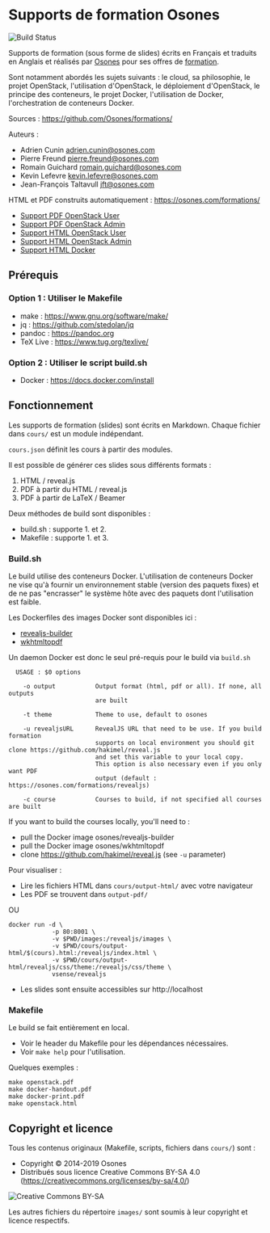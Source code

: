 # Supports de formation Osones

![Build Status](https://codebuild.eu-west-1.amazonaws.com/badges?uuid=eyJlbmNyeXB0ZWREYXRhIjoiUkRNdlZtY2JhbVlPb3ZJaDExeXlwT2hjRVhocmRVUGRQRnZtZCsyM0g4RGp2WHZKMzhUWUcxd0xSWVJncUNzRllCTFJBZmwrMTE5Q01iN0d5MEQ2aVZZPSIsIml2UGFyYW1ldGVyU3BlYyI6ImpzWHAzUXJDVUd5MlAxQzQiLCJtYXRlcmlhbFNldFNlcmlhbCI6MX0%3D&branch=master)

Supports de formation (sous forme de slides) écrits en Français et traduits en Anglais et réalisés par [Osones](https://osones.com/) pour ses offres de [formation](https://osones.com/formations.html).

Sont notamment abordés les sujets suivants : le cloud, sa philosophie, le projet OpenStack, l'utilisation d'OpenStack, le déploiement d'OpenStack, le principe des conteneurs, le projet Docker, l'utilisation de Docker, l'orchestration de conteneurs Docker.

Sources : <https://github.com/Osones/formations/>

Auteurs :

* Adrien Cunin <adrien.cunin@osones.com>
* Pierre Freund <pierre.freund@osones.com>
* Romain Guichard <romain.guichard@osones.com>
* Kevin Lefevre <kevin.lefevre@osones.com>
* Jean-François Taltavull <jft@osones.com>

HTML et PDF construits automatiquement : <https://osones.com/formations/>

* [Support PDF OpenStack User](https://osones.com/formations/pdf/openstack-user.fr.pdf)
* [Support PDF OpenStack Admin](https://osones.com/formations/pdf/openstack.fr.pdf)
* [Support HTML OpenStack User](https://osones.com/formations/openstack-user.fr.html)
* [Support HTML OpenStack Admin](https://osones.com/formations/openstack.fr.html)
* [Support HTML Docker](https://osones.com/formations/docker.fr.html)

## Prérequis

### Option 1 : Utiliser le Makefile

* make : <https://www.gnu.org/software/make/>
* jq : <https://github.com/stedolan/jq>
* pandoc : <https://pandoc.org>
* TeX Live : <https://www.tug.org/texlive/>

### Option 2 : Utiliser le script build.sh

* Docker : <https://docs.docker.com/install>

## Fonctionnement

Les supports de formation (slides) sont écrits en Markdown. Chaque fichier dans `cours/` est un module indépendant.

`cours.json` définit les cours à partir des modules.

Il est possible de générer ces slides sous différents formats :

1. HTML / reveal.js
2. PDF à partir du HTML / reveal.js
3. PDF à partir de LaTeX / Beamer

Deux méthodes de build sont disponibles :

* build.sh : supporte 1. et 2.
* Makefile : supporte 1. et 3.

### Build.sh

Le build utilise des conteneurs Docker.
L'utilisation de conteneurs Docker ne vise qu'à fournir un environnement stable (version des paquets fixes)
et de ne pas "encrasser" le système hôte avec des paquets dont l'utilisation est faible.

Les Dockerfiles des images Docker sont disponibles ici :

- [revealjs-builder](https://github.com/Osones/docker-images/tree/master/revealjs-builder)
- [wkhtmltopdf](https://github.com/Osones/docker-images/tree/master/wkhtmltopdf)

Un daemon Docker est donc le seul pré-requis pour le build via `build.sh`

```
  USAGE : $0 options

    -o output           Output format (html, pdf or all). If none, all outputs
                        are built

    -t theme            Theme to use, default to osones

    -u revealjsURL      RevealJS URL that need to be use. If you build formation
                        supports on local environment you should git clone https://github.com/hakimel/reveal.js
                        and set this variable to your local copy.
                        This option is also necessary even if you only want PDF
                        output (default : https://osones.com/formations/revealjs)

    -c course           Courses to build, if not specified all courses are built
```

If you want to build the courses locally, you'll need to :

- pull the Docker image osones/revealjs-builder
- pull the Docker image osones/wkhtmltopdf
- clone https://github.com/hakimel/reveal.js (see `-u` parameter)

Pour visualiser :

- Lire les fichiers HTML dans `cours/output-html/` avec votre navigateur
- Les PDF se trouvent dans `output-pdf/`

OU

```
docker run -d \
            -p 80:8001 \
            -v $PWD/images:/revealjs/images \
            -v $PWD/cours/output-html/$(cours).html:/revealjs/index.html \
            -v $PWD/cours/output-html/revealjs/css/theme:/revealjs/css/theme \
            vsense/revealjs
```

- Les slides sont ensuite accessibles sur http://localhost

### Makefile

Le build se fait entièrement en local.

* Voir le header du Makefile pour les dépendances nécessaires.
* Voir `make help` pour l'utilisation.

Quelques exemples :

    make openstack.pdf
    make docker-handout.pdf
    make docker-print.pdf
    make openstack.html

## Copyright et licence

Tous les contenus originaux (Makefile, scripts, fichiers dans `cours/`) sont :

* Copyright © 2014-2019 Osones
* Distribués sous licence Creative Commons BY-SA 4.0 (<https://creativecommons.org/licenses/by-sa/4.0/>)

![Creative Commons BY-SA](https://mirrors.creativecommons.org/presskit/buttons/88x31/png/by-sa.png)

Les autres fichiers du répertoire `images/` sont soumis à leur copyright et licence respectifs.

